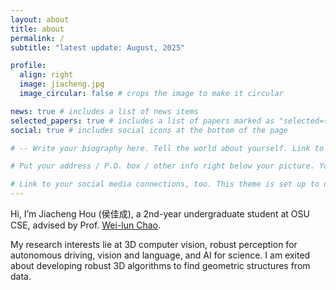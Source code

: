 ```yaml
---
layout: about
title: about
permalink: /
subtitle: "latest update: August, 2025"

profile:
  align: right
  image: jiacheng.jpg
  image_circular: false # crops the image to make it circular

news: true # includes a list of news items
selected_papers: true # includes a list of papers marked as "selected={true}"
social: true # includes social icons at the bottom of the page

# -- Write your biography here. Tell the world about yourself. Link to your favorite [subreddit](http://reddit.com). You can put a picture in, too. The code is already in, just name your picture `prof_pic.jpg` and put it in the `img/` folder.

# Put your address / P.O. box / other info right below your picture. You can also disable any of these elements by editing `profile` property of the YAML header of your `_pages/about.md`. Edit `_bibliography/papers.bib` and Jekyll will render your [publications page](/al-folio/publications/) automatically.

# Link to your social media connections, too. This theme is set up to use [Font Awesome icons](https://fontawesome.com/) and [Academicons](https://jpswalsh.github.io/academicons/), like the ones below. Add your Facebook, Twitter, LinkedIn, Google Scholar, or just disable all of them.
---
```


Hi, I’m Jiacheng Hou (侯佳成), a 2nd-year undergraduate student at OSU CSE, advised by Prof. [Wei-lun Chao](https://sites.google.com/view/wei-lun-harry-chao/home).

<!-- My research interests lies in **Large language model, Computer Vision, World model, and Program Synthesis**. I am excited about building more data-efficient and more generalizable agent. -->

My research interests lie at 3D computer vision, robust perception for autonomous driving, vision and language, and AI for science. I am exited about developing robust 3D algorithms to find geometric structures from data.

